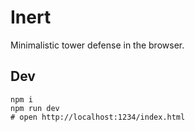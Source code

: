 # Inert
Minimalistic tower defense in the browser. 

## Dev

```shell
npm i
npm run dev
# open http://localhost:1234/index.html
```
